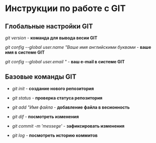 # Инструкции по работе с GIT
## Глобальные настройки  GIT
*git version* - **команда для вывода весии GIT**

*git config --global user.name "Ваше имя английскими буквами* - **ваше имя в системе GIT**

*git config --global user.email "* - **ваш e-mail в системе GIT**

## Базовые команды GIT

- *git init* - **создание нового репозитория**

- *git status* - **проверка статуса репозитория**

- *git add "Имя файла* - **добавление файла в весионность**

- *git dif* - **посмотреть изменения**

- *git commit -m 'messege'* - **зафиксировать изменения**

- *git log* - **посмотреть историю коммитов** 
